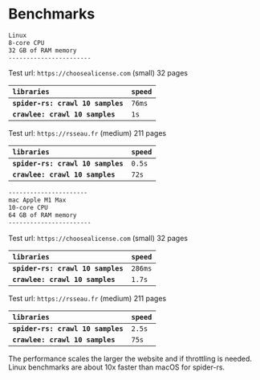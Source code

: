 # Benchmarks

```sh
Linux
8-core CPU
32 GB of RAM memory
-----------------------
```

Test url: `https://choosealicense.com` (small)
32 pages

| `libraries`                       | `speed` |
| :-------------------------------- | :------ |
| **`spider-rs: crawl 10 samples`** | `76ms`  |
| **`crawlee: crawl 10 samples`**   | `1s`    |

Test url: `https://rsseau.fr` (medium)
211 pages

| `libraries`                       | `speed` |
| :-------------------------------- | :------ |
| **`spider-rs: crawl 10 samples`** | `0.5s`  |
| **`crawlee: crawl 10 samples`**   | `72s`   |

```sh
----------------------
mac Apple M1 Max
10-core CPU
64 GB of RAM memory
-----------------------
```

Test url: `https://choosealicense.com` (small)
32 pages

| `libraries`                       | `speed` |
| :-------------------------------- | :------ |
| **`spider-rs: crawl 10 samples`** | `286ms` |
| **`crawlee: crawl 10 samples`**   | `1.7s`  |

Test url: `https://rsseau.fr` (medium)
211 pages

| `libraries`                       | `speed` |
| :-------------------------------- | :------ |
| **`spider-rs: crawl 10 samples`** | `2.5s`  |
| **`crawlee: crawl 10 samples`**   | `75s`   |

The performance scales the larger the website and if throttling is needed. Linux benchmarks are about 10x faster than macOS for spider-rs.
